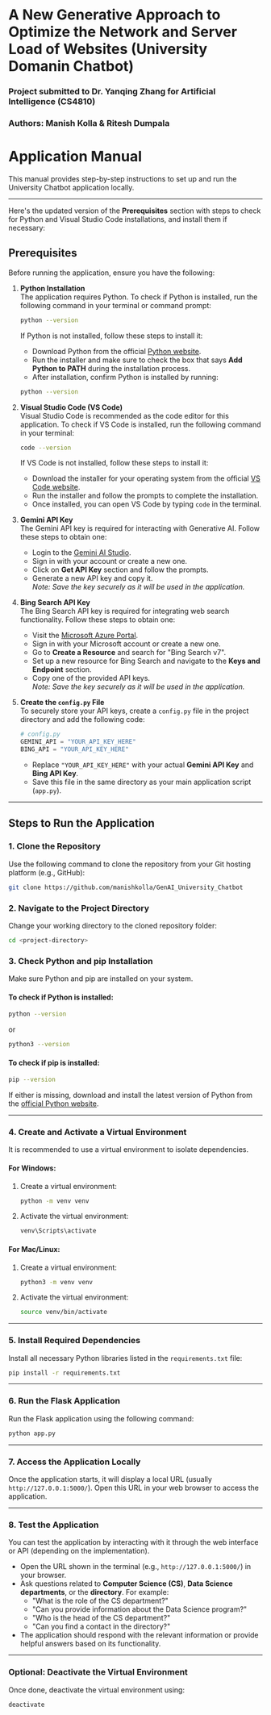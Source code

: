 # A New Generative Approach to Optimize the Network and Server Load of Websites (University Domanin Chatbot)
### Project submitted to Dr. Yanqing Zhang for Artificial Intelligence (CS4810)
### Authors: Manish Kolla & Ritesh Dumpala

# **Application Manual**

This manual provides step-by-step instructions to set up and run the University Chatbot application locally.

---
Here's the updated version of the **Prerequisites** section with steps to check for Python and Visual Studio Code installations, and install them if necessary:

## **Prerequisites**

Before running the application, ensure you have the following:

1. **Python Installation**  
   The application requires Python. To check if Python is installed, run the following command in your terminal or command prompt:
   ```bash
   python --version
   ```
   If Python is not installed, follow these steps to install it:
   - Download Python from the official [Python website](https://www.python.org/downloads/).
   - Run the installer and make sure to check the box that says **Add Python to PATH** during the installation process.
   - After installation, confirm Python is installed by running:
   ```bash
   python --version
   ```

2. **Visual Studio Code (VS Code)**  
   Visual Studio Code is recommended as the code editor for this application. To check if VS Code is installed, run the following command in your terminal:
   ```bash
   code --version
   ```
   If VS Code is not installed, follow these steps to install it:
   - Download the installer for your operating system from the official [VS Code website](https://code.visualstudio.com/Download).
   - Run the installer and follow the prompts to complete the installation.
   - Once installed, you can open VS Code by typing `code` in the terminal.

3. **Gemini API Key**  
   The Gemini API key is required for interacting with Generative AI. Follow these steps to obtain one:
   - Login to the [Gemini AI Studio](https://aistudio.google.com/).
   - Sign in with your account or create a new one.
   - Click on **Get API Key** section and follow the prompts.
   - Generate a new API key and copy it.  
     *Note: Save the key securely as it will be used in the application.*

4. **Bing Search API Key**  
   The Bing Search API key is required for integrating web search functionality. Follow these steps to obtain one:
   - Visit the [Microsoft Azure Portal](https://portal.azure.com/).
   - Sign in with your Microsoft account or create a new one.
   - Go to **Create a Resource** and search for "Bing Search v7".
   - Set up a new resource for Bing Search and navigate to the **Keys and Endpoint** section.
   - Copy one of the provided API keys.  
     *Note: Save the key securely as it will be used in the application.*

5. **Create the `config.py` File**  
   To securely store your API keys, create a `config.py` file in the project directory and add the following code:
   ```python
   # config.py
   GEMINI_API = "YOUR_API_KEY_HERE"
   BING_API = "YOUR_API_KEY_HERE"
   ```

   - Replace `"YOUR_API_KEY_HERE"` with your actual **Gemini API Key** and **Bing API Key**.
   - Save this file in the same directory as your main application script (`app.py`).
---
## **Steps to Run the Application**

### 1. **Clone the Repository**
Use the following command to clone the repository from your Git hosting platform (e.g., GitHub):  
```bash
git clone https://github.com/manishkolla/GenAI_University_Chatbot
```

### 2. **Navigate to the Project Directory**
Change your working directory to the cloned repository folder:  
```bash
cd <project-directory>
```

### 3. **Check Python and pip Installation**
Make sure Python and pip are installed on your system.  

#### To check if Python is installed:  
```bash
python --version
```
or  
```bash
python3 --version
```

#### To check if pip is installed:  
```bash
pip --version
```

If either is missing, download and install the latest version of Python from the [official Python website](https://www.python.org/).

---

### 4. **Create and Activate a Virtual Environment**
It is recommended to use a virtual environment to isolate dependencies.  

#### For **Windows**:
1. Create a virtual environment:
   ```bash
   python -m venv venv
   ```
2. Activate the virtual environment:
   ```bash
   venv\Scripts\activate
   ```

#### For **Mac/Linux**:
1. Create a virtual environment:
   ```bash
   python3 -m venv venv
   ```
2. Activate the virtual environment:
   ```bash
   source venv/bin/activate
   ```

---

### 5. **Install Required Dependencies**
Install all necessary Python libraries listed in the `requirements.txt` file:  
```bash
pip install -r requirements.txt
```

---

### 6. **Run the Flask Application**
Run the Flask application using the following command:  
```bash
python app.py
```

---

### 7. **Access the Application Locally**
Once the application starts, it will display a local URL (usually `http://127.0.0.1:5000/`). Open this URL in your web browser to access the application.

---

### **8. Test the Application**
You can test the application by interacting with it through the web interface or API (depending on the implementation).

- Open the URL shown in the terminal (e.g., `http://127.0.0.1:5000/`) in your browser.  
- Ask questions related to **Computer Science (CS)**, **Data Science departments**, or the **directory**. For example:
  - "What is the role of the CS department?"
  - "Can you provide information about the Data Science program?"
  - "Who is the head of the CS department?"
  - "Can you find a contact in the directory?"
- The application should respond with the relevant information or provide helpful answers based on its functionality.

---

### **Optional: Deactivate the Virtual Environment**
Once done, deactivate the virtual environment using:  
```bash
deactivate
```


